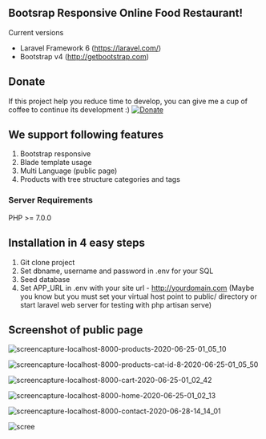 ## Bootsrap Responsive Online Food Restaurant!

Current versions
* Laravel Framework 6 (https://laravel.com/)
* Bootstrap v4 (http://getbootstrap.com)

## Donate
If this project help you reduce time to develop, you can give me a cup of coffee to continue its development :)
[![Donate](https://www.paypalobjects.com/en_US/i/btn/btn_donateCC_LG.gif)](https://www.paypal.com/cgi-bin/webscr?cmd=_s-xclick&hosted_button_id=YX2JXRBLWRXPA)

## We support following features
1. Bootstrap responsive
2. Blade template usage
3. Multi Language (public page) 
4. Products with tree structure categories and tags

### Server Requirements
PHP >= 7.0.0

## Installation in 4 easy steps
1. Git clone project
2. Set dbname, username and password in .env for your SQL
3. Seed database
4. Set APP_URL in .env with your site url - http://yourdomain.com
(Maybe you know but you must set your virtual host point to public/ directory or start laravel web server for testing with php artisan serve)



## Screenshot of public page
![screencapture-localhost-8000-products-2020-06-25-01_05_10](https://user-images.githubusercontent.com/49524713/85948734-5e5b9480-b94a-11ea-863e-683c90864af5.png)

![screencapture-localhost-8000-products-cat-id-8-2020-06-25-01_05_50](https://user-images.githubusercontent.com/49524713/85948761-792e0900-b94a-11ea-9487-683485e6e4e7.png)

![screencapture-localhost-8000-cart-2020-06-25-01_02_42](https://user-images.githubusercontent.com/49524713/85948778-8b0fac00-b94a-11ea-8601-e43ca6b3e386.png)

![screencapture-localhost-8000-home-2020-06-25-01_02_13](https://user-images.githubusercontent.com/49524713/85948784-9531aa80-b94a-11ea-8a6b-bb3012c5620b.png)

![screencapture-localhost-8000-contact-2020-06-28-14_14_01](https://user-images.githubusercontent.com/49524713/85948916-77b11080-b94b-11ea-9218-0e3cdc62d096.png)

![scree](https://user-images.githubusercontent.com/49524713/85949135-e17dea00-b94c-11ea-8235-9b53813edb6d.png)
